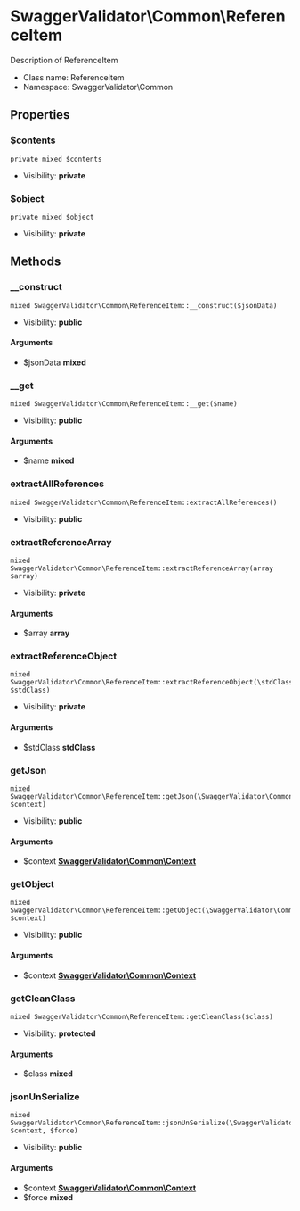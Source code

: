 SwaggerValidator\Common\ReferenceItem
===============

Description of ReferenceItem




* Class name: ReferenceItem
* Namespace: SwaggerValidator\Common





Properties
----------


### $contents

    private mixed $contents





* Visibility: **private**


### $object

    private mixed $object





* Visibility: **private**


Methods
-------


### __construct

    mixed SwaggerValidator\Common\ReferenceItem::__construct($jsonData)





* Visibility: **public**


#### Arguments
* $jsonData **mixed**



### __get

    mixed SwaggerValidator\Common\ReferenceItem::__get($name)





* Visibility: **public**


#### Arguments
* $name **mixed**



### extractAllReferences

    mixed SwaggerValidator\Common\ReferenceItem::extractAllReferences()





* Visibility: **public**




### extractReferenceArray

    mixed SwaggerValidator\Common\ReferenceItem::extractReferenceArray(array $array)





* Visibility: **private**


#### Arguments
* $array **array**



### extractReferenceObject

    mixed SwaggerValidator\Common\ReferenceItem::extractReferenceObject(\stdClass $stdClass)





* Visibility: **private**


#### Arguments
* $stdClass **stdClass**



### getJson

    mixed SwaggerValidator\Common\ReferenceItem::getJson(\SwaggerValidator\Common\Context $context)





* Visibility: **public**


#### Arguments
* $context **[SwaggerValidator\Common\Context](SwaggerValidator-Common-Context.md)**



### getObject

    mixed SwaggerValidator\Common\ReferenceItem::getObject(\SwaggerValidator\Common\Context $context)





* Visibility: **public**


#### Arguments
* $context **[SwaggerValidator\Common\Context](SwaggerValidator-Common-Context.md)**



### getCleanClass

    mixed SwaggerValidator\Common\ReferenceItem::getCleanClass($class)





* Visibility: **protected**


#### Arguments
* $class **mixed**



### jsonUnSerialize

    mixed SwaggerValidator\Common\ReferenceItem::jsonUnSerialize(\SwaggerValidator\Common\Context $context, $force)





* Visibility: **public**


#### Arguments
* $context **[SwaggerValidator\Common\Context](SwaggerValidator-Common-Context.md)**
* $force **mixed**


